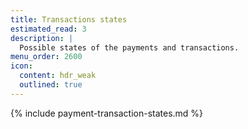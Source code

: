 ```yaml
---
title: Transactions states
estimated_read: 3
description: |
  Possible states of the payments and transactions.
menu_order: 2600
icon:
  content: hdr_weak
  outlined: true
---
```


{% include payment-transaction-states.md %}
